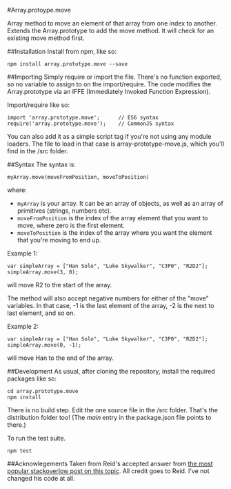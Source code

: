 #Array.protoype.move

Array method to move an element of that array from one index to another.  Extends the Array.prototype to add the move method.  It will check for an existing move method first.


##Installation
Install from npm, like so:

    npm install array.prototype.move --save


##Importing
Simply require or import the file.  There's no function exported, so no variable to assign to on the import/require.  The code modifies the Array.prototype via an IFFE (Immediately Invoked Function Expression).

Import/require like so:

    import 'array.prototype.move';   	// ES6 syntax
    require('array.prototype.move');	// CommonJS syntax

You can also add it as a simple script tag if you're not using any module loaders.  The file to load in that case is array-prototype-move.js, which you'll find in the /src folder.

##Syntax
The syntax is:

    myArray.move(moveFromPosition, moveToPosition)

where:
* `myArray` is your array.  It can be an array of objects, as well as an array of primitives (strings, numbers etc).
* `moveFromPosition` is the index of the array element that you want to move, where zero is the first element.
* `moveToPosition` is the index of the array where you want the element that you're moving to end up.

Example 1:

    var simpleArray = ["Han Solo", "Luke Skywalker", "C3P0", "R2D2"];
    simpleArray.move(3, 0);

will move R2 to the start of the array.

The method will also accept negative numbers for either of the "move" variables.  In that case, -1 is the last element of the array, -2 is the next to last element, and so on.

Example 2:

    var simpleArray = ["Han Solo", "Luke Skywalker", "C3P0", "R2D2"];
    simpleArray.move(0, -1);

will move Han to the end of the array.


##Development
As usual, after cloning the repository, install the required packages like so:

    cd array.prototype.move
    npm install

There is no build step.  Edit the one source file in the /src folder.  That's the distribution folder too!  (The *main* entry in the package.json file points to there.)

To run the test suite.

    npm test


##Acknowlegements
Taken from Reid's accepted answer from [the most popular stackoverlow post on this topic](http://stackoverflow.com/questions/5306680/move-an-array-element-from-one-array-position-to-another).  All credit goes to Reid.  I've not changed his code at all.


